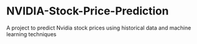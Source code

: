 # NVIDIA-Stock-Price-Prediction
A project to predict Nvidia stock prices using historical data and machine learning techniques
